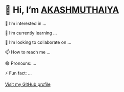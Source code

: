 

<div class="container">
    <h1>👋 Hi, I’m <a href="https://github.com/AKASHMUTHAIYA">AKASHMUTHAIYA</a></h1>
    <p>👀 I’m interested in ...</p>
    <p>🌱 I’m currently learning ...</p>
    <p>💞️ I’m looking to collaborate on ...</p>
    <p>📫 How to reach me ...</p>
    <p>😄 Pronouns: ...</p>
    <p>⚡ Fun fact: ...</p>
    <a class="profile-link" href="https://github.com/AKASHMUTHAIYA">Visit my GitHub profile</a>
</div>


